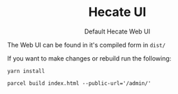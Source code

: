 <h1 align='center'>Hecate UI</h1>

<p align=center>Default Hecate Web UI</p>

The Web UI can be found in it's compiled form in `dist/`

If you want to make changes or rebuild run the following:

```
yarn install

parcel build index.html --public-url='/admin/'
```
